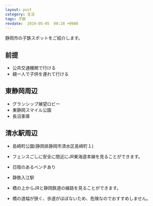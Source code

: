 ```yaml
---
layout: post
category: 生活
tags: 子鉄
revdate:  2019-05-05  00:28 +0900
---
```



静岡市の子鉄スポットをご紹介します。
## 前提

- 公共交通機関で行ける
- 親一人で子供を連れて行ける

## 東静岡周辺

- グランシップ展望ロビー
- 東静岡スマイル公園
- 長沼車庫

## 清水駅周辺

- 島崎町公園(静岡県静岡市清水区島崎町１)
 - フェンスごしに安全に間近にJR東海道本線を見ることができます。
 - 日陰のあるベンチあり

- 静鉄入江駅
 - 橋の上からJRと静岡鉄道の線路を見ることができます。
 - 橋の道幅が狭く、歩道がほぼないため、危険なのでおすすめしません。


